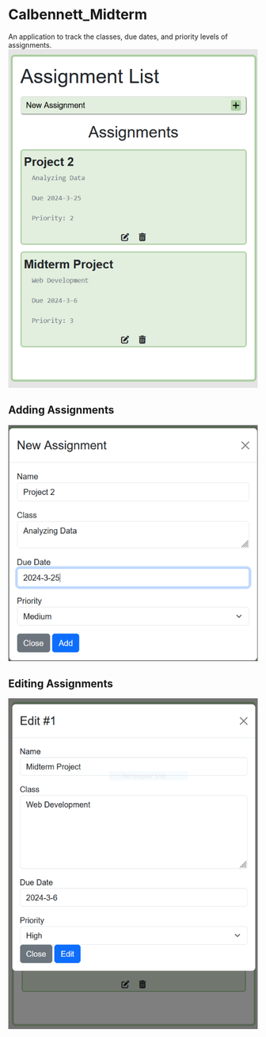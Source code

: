 # Calbennett_Midterm
An application to track the classes, due dates,
and priority levels of assignments.
![alt text](https://github.com/calbennett/Calbennett_Midterm/blob/main/home.PNG)

## Adding Assignments
![alt text](https://github.com/calbennett/Calbennett_Midterm/blob/main/Input2.PNG)

## Editing Assignments
![alt text](https://github.com/calbennett/Calbennett_Midterm/blob/main/Input1.PNG)
